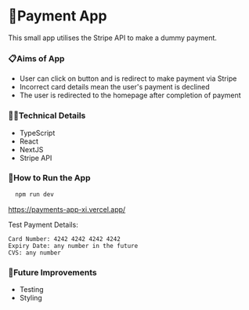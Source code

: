 # 💸Payment App

This small app utilises the Stripe API to make a dummy payment.

### 📋Aims of App

- User can click on button and is redirect to make payment via Stripe
- Incorrect card details mean the user's payment is declined
- The user is redirected to the homepage after completion of payment

### 👩‍💻Technical Details

- TypeScript
- React
- NextJS
- Stripe API

### 🔧How to Run the App

```bash
  npm run dev
```

https://payments-app-xi.vercel.app/

Test Payment Details:

```
Card Number: 4242 4242 4242 4242
Expiry Date: any number in the future
CVS: any number
```

### 💭Future Improvements

- Testing
- Styling
